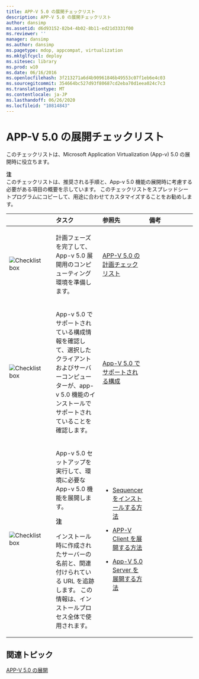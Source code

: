 ```yaml
---
title: APP-V 5.0 の展開チェックリスト
description: APP-V 5.0 の展開チェックリスト
author: dansimp
ms.assetid: d6d93152-82b4-4b02-8b11-ed21d3331f00
ms.reviewer: ''
manager: dansimp
ms.author: dansimp
ms.pagetype: mdop, appcompat, virtualization
ms.mktglfcycl: deploy
ms.sitesec: library
ms.prod: w10
ms.date: 06/16/2016
ms.openlocfilehash: 3f213271a6d4b90961846b49553c07f1eb6e4c03
ms.sourcegitcommit: 354664bc527d93f80687cd2eba70d1eea024c7c3
ms.translationtype: MT
ms.contentlocale: ja-JP
ms.lasthandoff: 06/26/2020
ms.locfileid: "10814843"
---
```

# APP-V 5.0 の展開チェックリスト


このチェックリストは、Microsoft Application Virtualization (App-v) 5.0 の展開時に役立ちます。

**注**  
このチェックリストは、推奨される手順と、App-v 5.0 機能の展開時に考慮する必要がある項目の概要を示しています。 このチェックリストをスプレッドシートプログラムにコピーして、用途に合わせてカスタマイズすることをお勧めします。



<table>
<colgroup>
<col width="25%" />
<col width="25%" />
<col width="25%" />
<col width="25%" />
</colgroup>
<thead>
<tr class="header">
<th align="left"></th>
<th align="left">タスク</th>
<th align="left">参照先</th>
<th align="left">備考</th>
</tr>
</thead>
<tbody>
<tr class="odd">
<td align="left"><img src="images/checklistbox.gif" alt="Checklist box" /></td>
<td align="left"><p>計画フェーズを完了して、App-v 5.0 展開用のコンピューティング環境を準備します。</p></td>
<td align="left"><p><a href="app-v-50-planning-checklist.md" data-raw-source="[App-V 5.0 Planning Checklist](app-v-50-planning-checklist.md)">APP-V 5.0 の計画チェックリスト</a></p></td>
<td align="left"><p></p></td>
</tr>
<tr class="even">
<td align="left"><img src="images/checklistbox.gif" alt="Checklist box" /></td>
<td align="left"><p>App-v 5.0 でサポートされている構成情報を確認して、選択したクライアントおよびサーバーコンピューターが、app-v 5.0 機能のインストールでサポートされていることを確認します。</p></td>
<td align="left"><p><a href="app-v-50-supported-configurations.md" data-raw-source="[App-V 5.0 Supported Configurations](app-v-50-supported-configurations.md)">App-V 5.0 でサポートされる構成</a></p></td>
<td align="left"><p></p></td>
</tr>
<tr class="odd">
<td align="left"><img src="images/checklistbox.gif" alt="Checklist box" /></td>
<td align="left"><p>App-v 5.0 セットアップを実行して、環境に必要な App-v 5.0 機能を展開します。</p>
<div class="alert">
<strong>注</strong><br/><p>インストール時に作成されたサーバーの名前と、関連付けられている URL を追跡します。 この情報は、インストールプロセス全体で使用されます。</p>
</div>
<div>

</div></td>
<td align="left"><p></p>
<ul>
<li><p><a href="how-to-install-the-sequencer-beta-gb18030.md" data-raw-source="[How to Install the Sequencer](how-to-install-the-sequencer-beta-gb18030.md)">Sequencer をインストールする方法</a></p></li>
<li><p><a href="how-to-deploy-the-app-v-client-gb18030.md" data-raw-source="[How to Deploy the App-V Client](how-to-deploy-the-app-v-client-gb18030.md)">APP-V Client を展開する方法</a></p></li>
<li><p><a href="how-to-deploy-the-app-v-50-server-50sp3.md" data-raw-source="[How to Deploy the App-V 5.0 Server](how-to-deploy-the-app-v-50-server-50sp3.md)">App-V 5.0 Server を展開する方法</a></p></li>
</ul></td>
<td align="left"><p></p></td>
</tr>
</tbody>
</table>








## 関連トピック


[APP-V 5.0 の展開](deploying-app-v-50.md)









